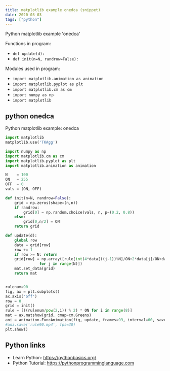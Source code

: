 ```yaml
---
title: matplotlib example onedca (snippet)
date: 2020-03-03
tags: ["python"]
---
```

Python matplotlib example 'onedca'

Functions in program: 
* `def update(d):`
* `def init(n=N, randrow=False):`

Modules used in program: 
* `import matplotlib.animation as animation`
* `import matplotlib.pyplot as plt`
* `import matplotlib.cm as cm`
* `import numpy as np`
* `import matplotlib`

## python onedca

Python matplotlib example: onedca

```python
import matplotlib
matplotlib.use('TKAgg')

import numpy as np
import matplotlib.cm as cm
import matplotlib.pyplot as plt
import matplotlib.animation as animation

N    = 100
ON   = 255
OFF  = 0
vals = (ON, OFF)

def init(n=N, randrow=False):
    grid = np.zeros(shape=(n,n))
    if randrow:
        grid[0] = np.random.choice(vals, n, p=(0.2, 0.8))
    else:
        grid[0,n/2] = ON
    return grid

def update(d):
    global row
    data = grid[row]
    row += 1
    if row >= N: return
    grid[row] = np.array([rule[int(4*data[((j-1))%N]/ON+2*data[j]/ON+data[((j+1))%N]/ON)]
               for j in range(N)])
    mat.set_data(grid)
    return mat


rulenum=90
fig, ax = plt.subplots()
ax.axis('off')
row = 0
grid = init()
rule = [((rulenum/pow(2,i)) % 2) * ON for i in range(8)]
mat = ax.matshow(grid, cmap=cm.Greens)
ani = animation.FuncAnimation(fig, update, frames=99, interval=60, save_count=50, repeat=False)
#ani.save('rule90.mp4', fps=30)
plt.show()


```

## Python links

- Learn Python: https://pythonbasics.org/
- Python Tutorial: https://pythonprogramminglanguage.com
